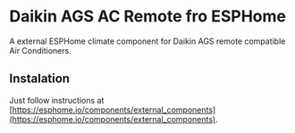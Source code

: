 # Daikin AGS AC Remote fro ESPHome

A external ESPHome climate component for Daikin AGS remote compatible Air Conditioners.

## Instalation

Just follow instructions at [https://esphome.io/components/external_components](https://esphome.io/components/external_components).
